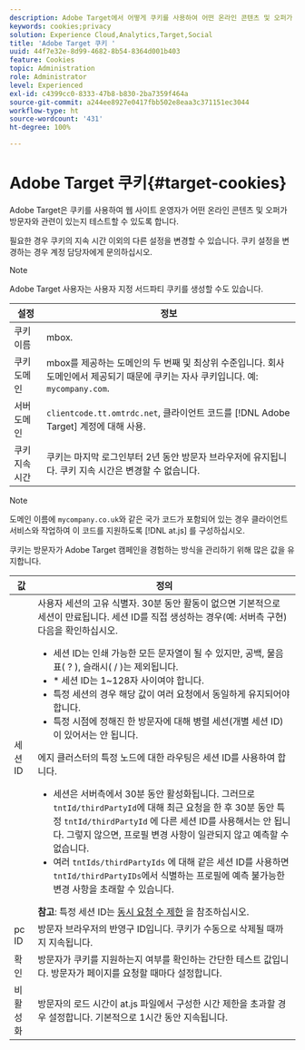```yaml
---
description: Adobe Target에서 어떻게 쿠키를 사용하여 어떤 온라인 콘텐츠 및 오퍼가 방문자와 밀접한 관련이 있는지 테스트하는 기능을 웹 사이트 운영자에게 제공하는지 알아봅니다.
keywords: cookies;privacy
solution: Experience Cloud,Analytics,Target,Social
title: 'Adobe Target 쿠키 '
uuid: 44f7e32e-8d99-4682-8b54-8364d001b403
feature: Cookies
topic: Administration
role: Administrator
level: Experienced
exl-id: c4399cc0-8333-47b8-b830-2ba7359f464a
source-git-commit: a244ee8927e0417fbb502e8eaa3c371151ec3044
workflow-type: ht
source-wordcount: '431'
ht-degree: 100%

---
```


# Adobe Target 쿠키{#target-cookies}

Adobe Target은 쿠키를 사용하여 웹 사이트 운영자가 어떤 온라인 콘텐츠 및 오퍼가 방문자와 관련이 있는지 테스트할 수 있도록 합니다.

필요한 경우 쿠키의 지속 시간 이외의 다른 설정을 변경할 수 있습니다. 쿠키 설정을 변경하는 경우 계정 담당자에게 문의하십시오.

>[!NOTE]
>
>Adobe Target 사용자는 사용자 지정 서드파티 쿠키를 생성할 수도 있습니다.

| 설정 | 정보 |
| --- | --- |
| 쿠키 이름 | mbox. |
| 쿠키 도메인 | mbox를 제공하는 도메인의 두 번째 및 최상위 수준입니다. 회사 도메인에서 제공되기 때문에 쿠키는 자사 쿠키입니다. 예: `mycompany.com`. |
| 서버 도메인 | `clientcode.tt.omtrdc.net`, 클라이언트 코드를 [!DNL Adobe Target] 계정에 대해 사용. |
| 쿠키 지속 시간 | 쿠키는 마지막 로그인부터 2년 동안 방문자 브라우저에 유지됩니다. 쿠키 지속 시간은 변경할 수 없습니다. |



>[!NOTE]
>
>도메인 이름에 `mycompany.co.uk`와 같은 국가 코드가 포함되어 있는 경우 클라이언트 서비스와 작업하여 이 코드를 지원하도록 [!DNL at.js] 를 구성하십시오.

쿠키는 방문자가 Adobe Target 캠페인을 경험하는 방식을 관리하기 위해 많은 값을 유지합니다.

| 값 | 정의 |
| --- | --- |
| 세션 ID | 사용자 세션의 고유 식별자. 30분 동안 활동이 없으면 기본적으로 세션이 만료됩니다. 세션 ID를 직접 생성하는 경우(예: 서버측 구현) 다음을 확인하십시오.<ul><li>세션 ID는 인쇄 가능한 모든 문자열이 될 수 있지만, 공백, 물음표( ? ), 슬래시( / )는 제외됩니다.</li><li>* 세션 ID는 1~128자 사이여야 합니다.</li><li>특정 세션의 경우 해당 값이 여러 요청에서 동일하게 유지되어야 합니다.</li><li>특정 시점에 정해진 한 방문자에 대해 병렬 세션(개별 세션 ID)이 있어서는 안 됩니다.</li></ul>에지 클러스터의 특정 노드에 대한 라우팅은 세션 ID를 사용하여 합니다.<ul><li>세션은 서버측에서 30분 동안 활성화됩니다. 그러므로 `tntId/thirdPartyId`에 대해 최근 요청을 한 후 30분 동안 특정 `tntId/thirdPartyId` 에 다른 세션 ID를 사용해서는 안 됩니다. 그렇지 않으면, 프로필 변경 사항이 일관되지 않고 예측할 수 없습니다.</li><li>여러 `tntIds/thirdPartyIds` 에 대해 같은 세션 ID를 사용하면 `tntId/thirdPartyIDs`에서 식별하는 프로필에 예측 불가능한 변경 사항을 초래할 수 있습니다.</li></ul>**참고**: 특정 세션 ID는 [동시 요청 수 제한](https://experienceleague.adobe.com/docs/target/using/troubleshoot/target-limits.html?lang=en#content-delivery) 을 참조하십시오. |
| pc ID | 방문자 브라우저의 반영구 ID입니다. 쿠키가 수동으로 삭제될 때까지 지속됩니다. |
| 확인 | 방문자가 쿠키를 지원하는지 여부를 확인하는 간단한 테스트 값입니다. 방문자가 페이지를 요청할 때마다 설정합니다. |
| 비활성화 | 방문자의 로드 시간이 at.js 파일에서 구성한 시간 제한을 초과할 경우 설정합니다. 기본적으로 1시간 동안 지속됩니다. |

